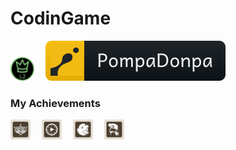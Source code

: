 <h1 id='cds'><strong>CodinGame</strong></h1>

<p align="left" >
    <img src='../../Assets/codin-game/current-level.svg' alt='codingame-level' style="width: 38px" />&emsp;
    <a href='https://exercism.org/profiles/PompaDonpa'>
        <img src="../../Assets/codin-game/codingame-pd.svg" alt='codingame badge' />
    </a>
</p>


### My Achievements

<p align="left" >
    <img src='../../Assets/codin-game/js.svg' alt='codingame js badge' style="width: 32px" />&emsp;
    <img src='../../Assets/codin-game/play.svg' alt='codingame play badge' style="width: 32px" />&emsp;
    <img src='../../Assets/codin-game/onboarding.svg' alt='codingame onboarding badge' style="width: 32px" />&emsp;
    <img src='../../Assets/codin-game/pointer.svg' alt='codingame pointer badge' style="width: 32px" />&emsp;
</p>
<br id='center'/>
